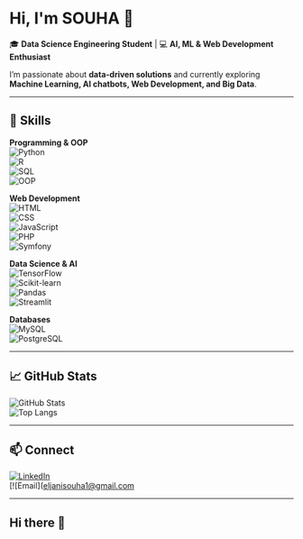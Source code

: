 # Hi, I'm SOUHA 👋  

🎓 **Data Science Engineering Student** | 💻 **AI, ML & Web Development Enthusiast**  

I’m passionate about **data-driven solutions** and currently exploring **Machine Learning, AI chatbots, Web Development, and Big Data**.  

---

## 🚀 Skills  

**Programming & OOP**  
![Python](https://img.shields.io/badge/Python-3776AB?style=flat&logo=python&logoColor=white)  
![R](https://img.shields.io/badge/R-276DC3?style=flat&logo=r&logoColor=white)  
![SQL](https://img.shields.io/badge/SQL-4479A1?style=flat&logo=database&logoColor=white)  
![OOP](https://img.shields.io/badge/OOP-000000?style=flat&logo=oop&logoColor=white)  

**Web Development**  
![HTML](https://img.shields.io/badge/HTML5-E34F26?style=flat&logo=html5&logoColor=white)  
![CSS](https://img.shields.io/badge/CSS3-1572B6?style=flat&logo=css3&logoColor=white)  
![JavaScript](https://img.shields.io/badge/JavaScript-F7DF1E?style=flat&logo=javascript&logoColor=black)  
![PHP](https://img.shields.io/badge/PHP-777BB4?style=flat&logo=php&logoColor=white)  
![Symfony](https://img.shields.io/badge/Symfony-000000?style=flat&logo=symfony&logoColor=white)  

**Data Science & AI**  
![TensorFlow](https://img.shields.io/badge/TensorFlow-FF6F00?style=flat&logo=tensorflow&logoColor=white)  
![Scikit-learn](https://img.shields.io/badge/Scikit--learn-F7931E?style=flat&logo=scikitlearn&logoColor=white)  
![Pandas](https://img.shields.io/badge/Pandas-150458?style=flat&logo=pandas&logoColor=white)  
![Streamlit](https://img.shields.io/badge/Streamlit-FF4B4B?style=flat&logo=streamlit&logoColor=white)  

**Databases**  
![MySQL](https://img.shields.io/badge/MySQL-4479A1?style=flat&logo=mysql&logoColor=white)  
![PostgreSQL](https://img.shields.io/badge/PostgreSQL-336791?style=flat&logo=postgresql&logoColor=white)  

---

## 📈 GitHub Stats  

![GitHub Stats](https://github-readme-stats.vercel.app/api?username=YourUsername&show_icons=true&theme=tokyonight)  
![Top Langs](https://github-readme-stats.vercel.app/api/top-langs/?username=YourUsername&layout=compact&theme=tokyonight)  

---

## 📫 Connect  

[![LinkedIn](https://img.shields.io/badge/LinkedIn-0A66C2?style=flat&logo=linkedin&logoColor=white)](www.linkedin.com/in/eljani-souha)  
[![Email](eljanisouha1@gmail.com
  

---
## Hi there 👋

<!--
**souhaeljani/souhaeljani** is a ✨ _special_ ✨ repository because its `README.md` (this file) appears on your GitHub profile.


